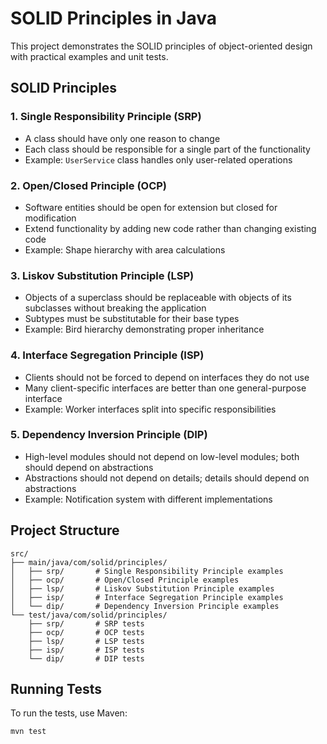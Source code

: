# SOLID Principles in Java

This project demonstrates the SOLID principles of object-oriented design with practical examples and unit tests.

## SOLID Principles

### 1. Single Responsibility Principle (SRP)
- A class should have only one reason to change
- Each class should be responsible for a single part of the functionality
- Example: `UserService` class handles only user-related operations

### 2. Open/Closed Principle (OCP)
- Software entities should be open for extension but closed for modification
- Extend functionality by adding new code rather than changing existing code
- Example: Shape hierarchy with area calculations

### 3. Liskov Substitution Principle (LSP)
- Objects of a superclass should be replaceable with objects of its subclasses without breaking the application
- Subtypes must be substitutable for their base types
- Example: Bird hierarchy demonstrating proper inheritance

### 4. Interface Segregation Principle (ISP)
- Clients should not be forced to depend on interfaces they do not use
- Many client-specific interfaces are better than one general-purpose interface
- Example: Worker interfaces split into specific responsibilities

### 5. Dependency Inversion Principle (DIP)
- High-level modules should not depend on low-level modules; both should depend on abstractions
- Abstractions should not depend on details; details should depend on abstractions
- Example: Notification system with different implementations

## Project Structure

```
src/
├── main/java/com/solid/principles/
│   ├── srp/       # Single Responsibility Principle examples
│   ├── ocp/       # Open/Closed Principle examples
│   ├── lsp/       # Liskov Substitution Principle examples
│   ├── isp/       # Interface Segregation Principle examples
│   └── dip/       # Dependency Inversion Principle examples
└── test/java/com/solid/principles/
    ├── srp/       # SRP tests
    ├── ocp/       # OCP tests
    ├── lsp/       # LSP tests
    ├── isp/       # ISP tests
    └── dip/       # DIP tests
```

## Running Tests

To run the tests, use Maven:

```bash
mvn test
``` 